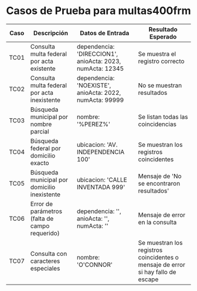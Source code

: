 # Casos de Prueba para multas400frm

| Caso | Descripción | Datos de Entrada | Resultado Esperado |
|------|-------------|------------------|--------------------|
| TC01 | Consulta multa federal por acta existente | dependencia: 'DIRECCION1', anioActa: 2023, numActa: 12345 | Se muestra el registro correcto |
| TC02 | Consulta multa federal por acta inexistente | dependencia: 'NOEXISTE', anioActa: 2022, numActa: 99999 | No se muestran resultados |
| TC03 | Búsqueda municipal por nombre parcial | nombre: '%PEREZ%' | Se listan todas las coincidencias |
| TC04 | Búsqueda federal por domicilio exacto | ubicacion: 'AV. INDEPENDENCIA 100' | Se muestran los registros coincidentes |
| TC05 | Búsqueda municipal por domicilio inexistente | ubicacion: 'CALLE INVENTADA 999' | Mensaje de 'No se encontraron resultados' |
| TC06 | Error de parámetros (falta de campo requerido) | dependencia: '', anioActa: '', numActa: '' | Mensaje de error en la consulta |
| TC07 | Consulta con caracteres especiales | nombre: 'O\'CONNOR' | Se muestran los registros coincidentes o mensaje de error si hay fallo de escape |
